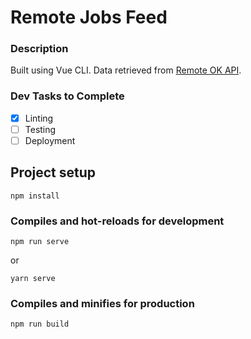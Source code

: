 # Remote Jobs Feed

### Description
Built using Vue CLI. Data retrieved from [Remote OK API](https://remoteok.io/api).

### Dev Tasks to Complete
- [x] Linting
- [ ] Testing 
- [ ] Deployment

## Project setup
```
npm install
```

### Compiles and hot-reloads for development
```
npm run serve
```

or 

``` 
yarn serve
```

### Compiles and minifies for production
```
npm run build
```


